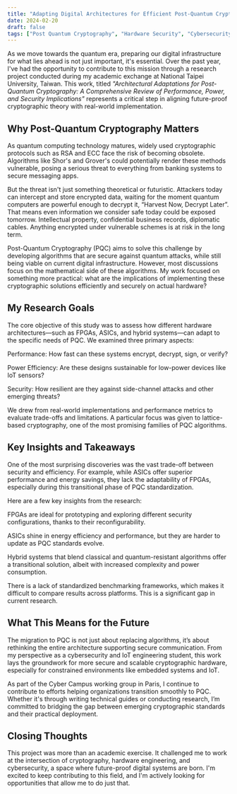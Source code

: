 ```yaml
---
title: "Adapting Digital Architectures for Efficient Post-Quantum Cryptography"
date: 2024-02-20
draft: false
tags: ["Post Quantum Cryptography", "Hardware Security", "Cybersecurity Research"]
---
```


As we move towards the quantum era, preparing our digital infrastructure for what lies ahead is not just important, it's essential. Over the past year, I've had the opportunity to contribute to this mission through a research project conducted during my academic exchange at National Taipei University, Taiwan. This work, titled *"Architectural Adaptations for Post-Quantum Cryptography: A Comprehensive Review of Performance, Power, and Security Implications"* represents a critical step in aligning future-proof cryptographic theory with real-world implementation.

## Why Post-Quantum Cryptography Matters
As quantum computing technology matures, widely used cryptographic protocols such as RSA and ECC face the risk of becoming obsolete. Algorithms like Shor's and Grover's could potentially render these methods vulnerable, posing a serious threat to everything from banking systems to secure messaging apps.

But the threat isn't just something theoretical or futuristic. Attackers today can intercept and store encrypted data, waiting for the moment quantum computers are powerful enough to decrypt it, “Harvest Now, Decrypt Later”. That means even information we consider safe today could be exposed tomorrow. Intellectual property, confidential business records, diplomatic cables. Anything encrypted under vulnerable schemes is at risk in the long term.

Post-Quantum Cryptography (PQC) aims to solve this challenge by developing algorithms that are secure against quantum attacks, while still being viable on current digital infrastructure. However, most discussions focus on the mathematical side of these algorithms. My work focused on something more practical: what are the implications of implementing these cryptographic solutions efficiently and securely on actual hardware?

## My Research Goals
The core objective of this study was to assess how different hardware architectures—such as FPGAs, ASICs, and hybrid systems—can adapt to the specific needs of PQC. We examined three primary aspects:

Performance: How fast can these systems encrypt, decrypt, sign, or verify?

Power Efficiency: Are these designs sustainable for low-power devices like IoT sensors?

Security: How resilient are they against side-channel attacks and other emerging threats?

We drew from real-world implementations and performance metrics to evaluate trade-offs and limitations. A particular focus was given to lattice-based cryptography, one of the most promising families of PQC algorithms.

## Key Insights and Takeaways
One of the most surprising discoveries was the vast trade-off between security and efficiency. For example, while ASICs offer superior performance and energy savings, they lack the adaptability of FPGAs, especially during this transitional phase of PQC standardization.

Here are a few key insights from the research:

FPGAs are ideal for prototyping and exploring different security configurations, thanks to their reconfigurability.

ASICs shine in energy efficiency and performance, but they are harder to update as PQC standards evolve.

Hybrid systems that blend classical and quantum-resistant algorithms offer a transitional solution, albeit with increased complexity and power consumption.

There is a lack of standardized benchmarking frameworks, which makes it difficult to compare results across platforms. This is a significant gap in current research.

## What This Means for the Future
The migration to PQC is not just about replacing algorithms, it’s about rethinking the entire architecture supporting secure communication. From my perspective as a cybersecurity and IoT engineering student, this work lays the groundwork for more secure and scalable cryptographic hardware, especially for constrained environments like embedded systems and IoT.

As part of the Cyber Campus working group in Paris, I continue to contribute to efforts helping organizations transition smoothly to PQC. Whether it's through writing technical guides or conducting research, I’m committed to bridging the gap between emerging cryptographic standards and their practical deployment.

## Closing Thoughts
This project was more than an academic exercise. It challenged me to work at the intersection of cryptography, hardware engineering, and cybersecurity, a space where future-proof digital systems are born. I'm excited to keep contributing to this field, and I'm actively looking for opportunities that allow me to do just that.